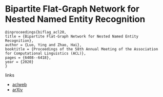 # Bipartite Flat-Graph Network for Nested Named Entity Recognition

```
@inproceedings{biflag_acl20,
title = {Bipartite Flat-Graph Network for Nested Named Entity Recognition},
author = {Luo, Ying and Zhao, Hai},
booktitle = {Proceedings of the 58th Annual Meeting of the Association for Computational Linguistics (ACL)},
pages = {6408--6418},
year = {2020}
}
```

links
- [aclweb](https://www.aclweb.org/anthology/2020.acl-main.571/)
- [arXiv](https://arxiv.org/abs/2005.00436)
